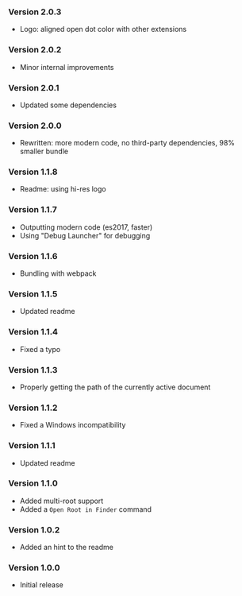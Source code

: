 ### Version 2.0.3
- Logo: aligned open dot color with other extensions

### Version 2.0.2
- Minor internal improvements

### Version 2.0.1
- Updated some dependencies

### Version 2.0.0
- Rewritten: more modern code, no third-party dependencies, 98% smaller bundle

### Version 1.1.8
- Readme: using hi-res logo

### Version 1.1.7
- Outputting modern code (es2017, faster)
- Using "Debug Launcher" for debugging

### Version 1.1.6
- Bundling with webpack

### Version 1.1.5
- Updated readme

### Version 1.1.4
- Fixed a typo

### Version 1.1.3
- Properly getting the path of the currently active document

### Version 1.1.2
- Fixed a Windows incompatibility

### Version 1.1.1
- Updated readme

### Version 1.1.0
- Added multi-root support
- Added a `Open Root in Finder` command

### Version 1.0.2
- Added an hint to the readme

### Version 1.0.0
- Initial release
